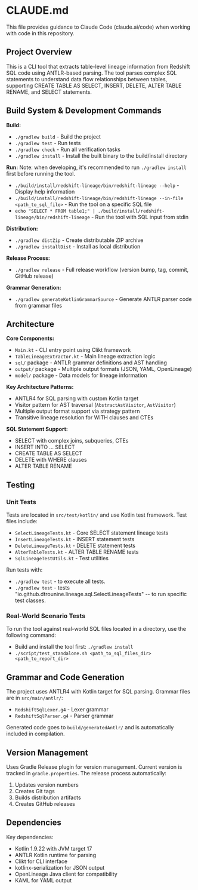 # CLAUDE.md

This file provides guidance to Claude Code (claude.ai/code) when working with code in this repository.

## Project Overview

This is a CLI tool that extracts table-level lineage information from Redshift SQL code using ANTLR-based parsing. The tool parses complex SQL statements to understand data flow relationships between tables, supporting CREATE TABLE AS SELECT, INSERT, DELETE, ALTER TABLE RENAME, and SELECT statements.

## Build System & Development Commands

**Build:**
- `./gradlew build` - Build the project
- `./gradlew test` - Run tests
- `./gradlew check` - Run all verification tasks
- `./gradlew install` - Install the built binary to the build/install directory

**Run:**
Note: when developing, it's recommended to run `./gradlew install` first before running the tool.
- `./build/install/redshift-lineage/bin/redshift-lineage --help` - Display help information
- `./build/install/redshift-lineage/bin/redshift-lineage --in-file <path_to_sql_file>` - Run the tool on a specific SQL file
- `echo "SELECT * FROM table1;" | ./build/install/redshift-lineage/bin/redshift-lineage` - Run the tool with SQL input from stdin

**Distribution:**
- `./gradlew distZip` - Create distributable ZIP archive
- `./gradlew installDist` - Install as local distribution

**Release Process:**
- `./gradlew release` - Full release workflow (version bump, tag, commit, GitHub release)

**Grammar Generation:**
- `./gradlew generateKotlinGrammarSource` - Generate ANTLR parser code from grammar files

## Architecture

**Core Components:**
- `Main.kt` - CLI entry point using Clikt framework
- `TableLineageExtractor.kt` - Main lineage extraction logic
- `sql/` package - ANTLR grammar definitions and AST handling
- `output/` package - Multiple output formats (JSON, YAML, OpenLineage)
- `model/` package - Data models for lineage information

**Key Architecture Patterns:**
- ANTLR4 for SQL parsing with custom Kotlin target
- Visitor pattern for AST traversal (`AbstractAstVisitor`, `AstVisitor`)
- Multiple output format support via strategy pattern
- Transitive lineage resolution for WITH clauses and CTEs

**SQL Statement Support:**
- SELECT with complex joins, subqueries, CTEs
- INSERT INTO ... SELECT 
- CREATE TABLE AS SELECT
- DELETE with WHERE clauses
- ALTER TABLE RENAME

## Testing

### Unit Tests

Tests are located in `src/test/kotlin/` and use Kotlin test framework. Test files include:
- `SelectLineageTests.kt` - Core SELECT statement lineage tests
- `InsertLineageTests.kt` - INSERT statement tests
- `DeleteLineageTests.kt` - DELETE statement tests
- `AlterTableTests.kt` - ALTER TABLE RENAME tests
- `SqlLineageTestUtils.kt` - Test utilities

Run tests with: 
- `./gradlew test` - to execute all tests.
- `./gradlew test` - tests "io.github.dtrounine.lineage.sql.SelectLineageTests" -- to run specific test classes.

### Real-World Scenario Tests

To run the tool against real-world SQL files located in a directory, use the following command:
- Build and install the tool first: `./gradlew install`
- `./script/test_standalone.sh <path_to_sql_files_dir> <path_to_report_dir>`

## Grammar and Code Generation

The project uses ANTLR4 with Kotlin target for SQL parsing. Grammar files are in `src/main/antlr/`:
- `RedshiftSqlLexer.g4` - Lexer grammar
- `RedshiftSqlParser.g4` - Parser grammar

Generated code goes to `build/generatedAntlr/` and is automatically included in compilation.

## Version Management

Uses Gradle Release plugin for version management. Current version is tracked in `gradle.properties`. The release process automatically:
1. Updates version numbers
2. Creates Git tags  
3. Builds distribution artifacts
4. Creates GitHub releases

## Dependencies

Key dependencies:
- Kotlin 1.9.22 with JVM target 17
- ANTLR Kotlin runtime for parsing
- Clikt for CLI interface
- kotlinx-serialization for JSON output
- OpenLineage Java client for compatibility
- KAML for YAML output